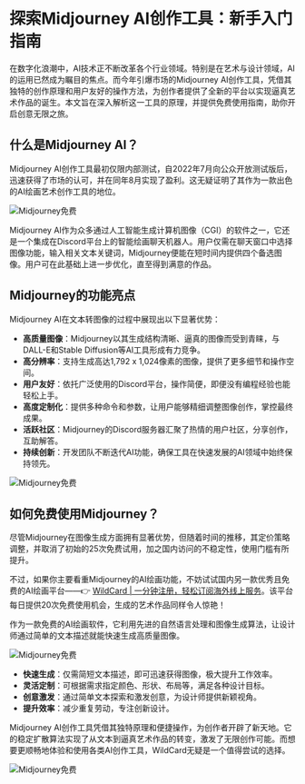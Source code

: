 # 探索Midjourney AI创作工具：新手入门指南

在数字化浪潮中，AI技术正不断改革各个行业领域。特别是在艺术与设计领域，AI的运用已然成为瞩目的焦点。而今年引爆市场的Midjourney AI创作工具，凭借其独特的创作原理和用户友好的操作方法，为创作者提供了全新的平台以实现逼真艺术作品的诞生。本文旨在深入解析这一工具的原理，并提供免费使用指南，助你开启创意无限之旅。

## 什么是Midjourney AI？

Midjourney AI创作工具最初仅限内部测试，自2022年7月向公众开放测试版后，迅速获得了市场的认可，并在同年8月实现了盈利。这无疑证明了其作为一款出色的AI绘画艺术创作工具的地位。

![Midjourney免费](https://bbtdd.com/img/9328770009370338.webp)

Midjourney AI作为众多通过人工智能生成计算机图像（CGI）的软件之一，它还是一个集成在Discord平台上的智能绘画聊天机器人。用户仅需在聊天窗口中选择图像功能，输入相关文本关键词，Midjourney便能在短时间内提供四个备选图像。用户可在此基础上进一步优化，直至得到满意的作品。

## Midjourney的功能亮点

Midjourney AI在文本转图像的过程中展现出以下显著优势：

- **高质量图像**：Midjourney以其生成结构清晰、逼真的图像而受到青睐，与DALL-E和Stable Diffusion等AI工具形成有力竞争。
- **高分辨率**：支持生成高达1,792 x 1,024像素的图像，提供了更多细节和操作空间。
- **用户友好**：依托广泛使用的Discord平台，操作简便，即便没有编程经验也能轻松上手。
- **高度定制化**：提供多种命令和参数，让用户能够精细调整图像创作，掌控最终成果。
- **活跃社区**：Midjourney的Discord服务器汇聚了热情的用户社区，分享创作，互助解答。
- **持续创新**：开发团队不断迭代AI功能，确保工具在快速发展的AI领域中始终保持领先。

![Midjourney免费](https://bbtdd.com/img/02764065461928.webp)

## 如何免费使用Midjourney？

尽管Midjourney在图像生成方面拥有显著优势，但随着时间的推移，其定价策略调整，并取消了初始的25次免费试用，加之国内访问的不稳定性，使用门槛有所提升。

不过，如果你主要看重Midjourney的AI绘画功能，不妨试试国内另一款优秀且免费的AI绘画平台——👉 [WildCard | 一分钟注册，轻松订阅海外线上服务](https://bbtdd.com/WildCard)。该平台每日提供20次免费使用机会，生成的艺术作品同样令人惊艳！

作为一款免费的AI绘画软件，它利用先进的自然语言处理和图像生成算法，让设计师通过简单的文本描述就能快速生成高质量图像。

![Midjourney免费](https://bbtdd.com/img/339868458171392.webp)

- **快速生成**：仅需简短文本描述，即可迅速获得图像，极大提升工作效率。
- **灵活定制**：可根据需求指定颜色、形状、布局等，满足各种设计目标。
- **创意激发**：通过简单文本探索和激发创意，为设计师提供新颖视角。
- **提升效率**：减少重复劳动，专注创新设计。

Midjourney AI创作工具凭借其独特原理和便捷操作，为创作者开辟了新天地。它的稳定扩散算法实现了从文本到逼真艺术作品的转变，激发了无限创作可能。而想要更顺畅地体验和使用各类AI创作工具，WildCard无疑是一个值得尝试的选择。

![Midjourney免费](https://bbtdd.com/img/43126663911356.webp)